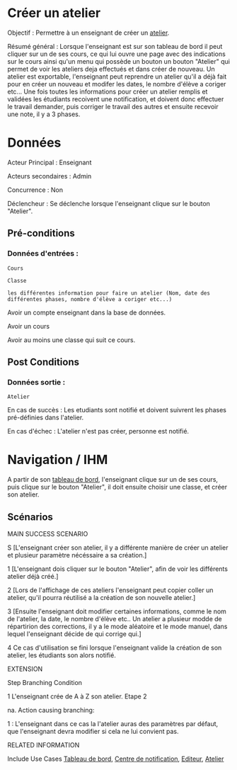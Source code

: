 # Créer un atelier

Objectif : Permettre à un enseignant de créer un [atelier](../concept/atelier.md).

Résumé général : Lorsque l'enseignant est sur son tableau de bord il peut cliquer sur un de ses cours, ce qui lui ouvre une page avec des indications sur le cours ainsi qu'un menu qui possède un bouton un bouton "Atelier" qui permet de voir les ateliers deja effectués et dans créer de nouveau.
Un atelier est exportable, l'enseignant peut reprendre un atelier qu'il a déjà fait pour en créer un nouveau et modifer les dates, le nombre d'élève a coriger etc...
Une fois toutes les informations pour créer un atelier remplis et validées les étudiants recoivent une notification, et doivent donc effectuer le travail demander, puis corriger le travail des autres et ensuite recevoir une note, il y a 3 phases.

# Données

Acteur Principal : Enseignant

Acteurs secondaires : Admin

Concurrence : Non

Déclencheur : Se déclenche lorsque l'enseignant clique sur le bouton "Atelier".


## Pré-conditions

### Données d'entrées :

	Cours

	Classe

	les différentes information pour faire un atelier (Nom, date des différentes phases, nombre d'élève a coriger etc...)

Avoir un compte enseignant dans la base de données.

Avoir un cours

Avoir au moins une classe qui suit ce cours.

## Post Conditions

### Données sortie :

	Atelier

En cas de succès : Les etudiants sont notifié et doivent suivrent les phases pré-définies dans l'atelier.

En cas d'échec : L'atelier n'est pas créer, personne est notifié.

# Navigation / IHM 

A partir de son [tableau de bord](/tableaudebord.md), l'enseignant clique sur un de ses cours, puis clique sur le bouton "Atelier", il doit ensuite choisir une classe, et créer son atelier.

## Scénarios

MAIN SUCCESS SCENARIO

S	[L'enseignant créer son atelier, il y a différente manière de créer un atelier et plusieur paramètre nécéssaire a sa création.]

1	[L'enseignant dois cliquer sur le bouton "Atelier", afin de voir les différents atelier déjà créé.]

2	[Lors de l'affichage de ces ateliers l'enseignant peut copier coller un atelier, qu'il pourra réutilisé a la création de son nouvelle atelier.]

3	[Ensuite l'enseignant doit modifier certaines informations, comme le nom de l'atelier, la date, le nombre d'élève etc.. Un atelier a plusieur modde de répartirion des corrections, il y a le mode aléatoire et le mode manuel, dans lequel l'enseignant décide de qui corrige qui.]

4   Ce cas d'utilisation se fini lorsque l'enseignant valide la création de son atelier, les étudiants son alors notifié.


EXTENSION 

Step    Branching Condition

1	 L'enseignant crée de A à Z son atelier. Etape 2

na.  Action causing branching:

1 : L'enseignant dans ce cas la l'atelier auras des paramètres par défaut, que l'enseignant devra modifier si cela ne lui convient pas.

RELATED INFORMATION

Include Use Cases	[Tableau de bord](/tableaudebord.md), [Centre de notification](/centredenotification.md), [Editeur](/editeur.md), [Atelier](../concept/atelier.md)



<!--- 
Author : Jordan
Validator :  
-->
